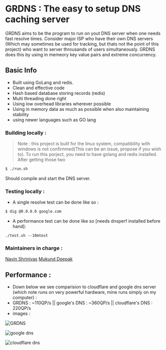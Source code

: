 # GRDNS : The easy to setup DNS caching server 

GRDNS aims to be the program to run on yout DNS server when one needs fast resolve times. Consider major ISP who have their own DNS servers (Which may sometimes be used for tracking, but thats not the point of this project) who want to server throusands of users simultaneously. GRDNS does this by using in memeory key value pairs and extreme concurrency.

## Basic Info

- Built using GoLang and redis.
- Clean and effective code 
- Hash based database storing records (redis)
- Multi threading done right
- Using low overhead libraries wherever possible 
- Using in memory data as much as possible when also maintaining stability
- using newer languages such as GO lang

### Building locally : 

> Note : this project is built for the linux system, compatibility with windows is not confirnmed(This can be an issue, propose if you wish to).
To run this porject, you need to have golang and redis installed. After getting those two 
```bash
$ ./run.sh
```
Should compile and start the DNS server.

### Testing locally :

- A single resolve test can be done like so : 
```bash
$ dig @0.0.0.0 google.com
```
- A performance test can be done like so [needs dnsperf installed before hand]:
```
./test.sh --10mtest
```

### Maintainers in charge : 

[Navin Shrinivas](https://github.com/NavinShrinivas)
[Mukund Deepak](https://github.com/mukunddeepak)

## Performance : 

- Down below we see comparision to cloudflare and google dns server (which note runs on very powerful hardware, mine runs simply on my computer) : 
- GRDNS : ~110QP/s || google's DNS : ~360QP/s || cloudflare's DNS : 220QP/s
- images : 

![GRDNS](https://user-images.githubusercontent.com/42774281/178130007-9eac0476-3eb6-407f-afcb-fb4a12be8c4a.png)

![google dns](https://user-images.githubusercontent.com/42774281/178130001-3d135c32-a9e3-4cf5-8602-844a13040db6.png)

![cloudflare dns](https://user-images.githubusercontent.com/42774281/178130010-9983f49a-2bb7-4d8d-a231-840545824b5f.png)



